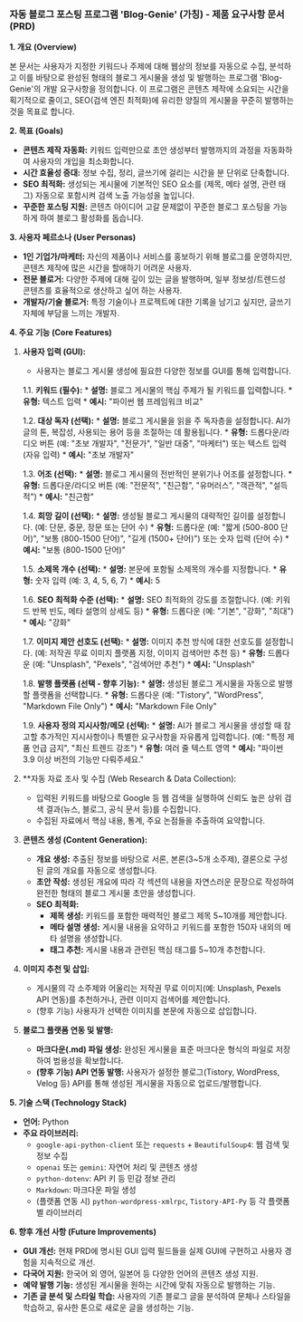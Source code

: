 ### **자동 블로그 포스팅 프로그램 'Blog-Genie' (가칭) - 제품 요구사항 문서 (PRD)**

**1. 개요 (Overview)**

본 문서는 사용자가 지정한 키워드나 주제에 대해 웹상의 정보를 자동으로 수집, 분석하고 이를 바탕으로 완성된 형태의 블로그 게시물을 생성 및 발행하는 프로그램 'Blog-Genie'의 개발 요구사항을 정의합니다. 이 프로그램은 콘텐츠 제작에 소요되는 시간을 획기적으로 줄이고, SEO(검색 엔진 최적화)에 유리한 양질의 게시물을 꾸준히 발행하는 것을 목표로 합니다.

**2. 목표 (Goals)**

*   **콘텐츠 제작 자동화:** 키워드 입력만으로 초안 생성부터 발행까지의 과정을 자동화하여 사용자의 개입을 최소화합니다.
*   **시간 효율성 증대:** 정보 수집, 정리, 글쓰기에 걸리는 시간을 분 단위로 단축합니다.
*   **SEO 최적화:** 생성되는 게시물에 기본적인 SEO 요소를 (제목, 메타 설명, 관련 태그) 자동으로 포함시켜 검색 노출 가능성을 높입니다.
*   **꾸준한 포스팅 지원:** 콘텐츠 아이디어 고갈 문제없이 꾸준한 블로그 포스팅을 가능하게 하여 블로그 활성화를 돕습니다.

**3. 사용자 페르소나 (User Personas)**

*   **1인 기업가/마케터:** 자신의 제품이나 서비스를 홍보하기 위해 블로그를 운영하지만, 콘텐츠 제작에 많은 시간을 할애하기 어려운 사용자.
*   **전문 블로거:** 다양한 주제에 대해 깊이 있는 글을 발행하며, 일부 정보성/트렌드성 콘텐츠를 효율적으로 생산하고 싶어 하는 사용자.
*   **개발자/기술 블로거:** 특정 기술이나 프로젝트에 대한 기록을 남기고 싶지만, 글쓰기 자체에 부담을 느끼는 개발자.

**4. 주요 기능 (Core Features)**

1.  **사용자 입력 (GUI):**
    *   사용자는 블로그 게시물 생성에 필요한 다양한 정보를 GUI를 통해 입력합니다.

    1.1. **키워드 (필수):**
        *   **설명:** 블로그 게시물의 핵심 주제가 될 키워드를 입력합니다.
        *   **유형:** 텍스트 입력
        *   **예시:** "파이썬 웹 프레임워크 비교"

    1.2. **대상 독자 (선택):**
        *   **설명:** 블로그 게시물을 읽을 주 독자층을 설정합니다. AI가 글의 톤, 복잡성, 사용되는 용어 등을 조절하는 데 활용됩니다.
        *   **유형:** 드롭다운/라디오 버튼 (예: "초보 개발자", "전문가", "일반 대중", "마케터") 또는 텍스트 입력 (자유 입력)
        *   **예시:** "초보 개발자"

    1.3. **어조 (선택):**
        *   **설명:** 블로그 게시물의 전반적인 분위기나 어조를 설정합니다.
        *   **유형:** 드롭다운/라디오 버튼 (예: "전문적", "친근함", "유머러스", "객관적", "설득적")
        *   **예시:** "친근함"

    1.4. **희망 길이 (선택):**
        *   **설명:** 생성될 블로그 게시물의 대략적인 길이를 설정합니다. (예: 단문, 중문, 장문 또는 단어 수)
        *   **유형:** 드롭다운 (예: "짧게 (500-800 단어)", "보통 (800-1500 단어)", "길게 (1500+ 단어)") 또는 숫자 입력 (단어 수)
        *   **예시:** "보통 (800-1500 단어)"

    1.5. **소제목 개수 (선택):**
        *   **설명:** 본문에 포함될 소제목의 개수를 지정합니다.
        *   **유형:** 숫자 입력 (예: 3, 4, 5, 6, 7)
        *   **예시:** 5

    1.6. **SEO 최적화 수준 (선택):**
        *   **설명:** SEO 최적화의 강도를 조절합니다. (예: 키워드 반복 빈도, 메타 설명의 상세도 등)
        *   **유형:** 드롭다운 (예: "기본", "강화", "최대")
        *   **예시:** "강화"

    1.7. **이미지 제안 선호도 (선택):**
        *   **설명:** 이미지 추천 방식에 대한 선호도를 설정합니다. (예: 저작권 무료 이미지 플랫폼 지정, 이미지 검색어만 추천 등)
        *   **유형:** 드롭다운 (예: "Unsplash", "Pexels", "검색어만 추천")
        *   **예시:** "Unsplash"

    1.8. **발행 플랫폼 (선택 - 향후 기능):**
        *   **설명:** 생성된 블로그 게시물을 자동으로 발행할 플랫폼을 선택합니다.
        *   **유형:** 드롭다운 (예: "Tistory", "WordPress", "Markdown File Only")
        *   **예시:** "Markdown File Only"

    1.9. **사용자 정의 지시사항/메모 (선택):**
        *   **설명:** AI가 블로그 게시물을 생성할 때 참고할 추가적인 지시사항이나 특별한 요구사항을 자유롭게 입력합니다. (예: "특정 제품 언급 금지", "최신 트렌드 강조")
        *   **유형:** 여러 줄 텍스트 영역
        *   **예시:** "파이썬 3.9 이상 버전의 기능만 다뤄주세요."

2.  **자동 자료 조사 및 수집 (Web Research & Data Collection):
    *   입력된 키워드를 바탕으로 Google 등 웹 검색을 실행하여 신뢰도 높은 상위 검색 결과(뉴스, 블로그, 공식 문서 등)를 수집합니다.
    *   수집된 자료에서 핵심 내용, 통계, 주요 논점들을 추출하여 요약합니다.

3.  **콘텐츠 생성 (Content Generation):**
    *   **개요 생성:** 추출된 정보를 바탕으로 서론, 본론(3~5개 소주제), 결론으로 구성된 글의 개요를 자동으로 생성합니다.
    *   **초안 작성:** 생성된 개요에 따라 각 섹션의 내용을 자연스러운 문장으로 작성하여 완전한 형태의 블로그 게시물 초안을 생성합니다.
    *   **SEO 최적화:**
        *   **제목 생성:** 키워드를 포함한 매력적인 블로그 제목 5~10개를 제안합니다.
        *   **메타 설명 생성:** 게시물 내용을 요약하고 키워드를 포함한 150자 내외의 메타 설명을 생성합니다.
        *   **태그 추천:** 게시물 내용과 관련된 핵심 태그를 5~10개 추천합니다.

4.  **이미지 추천 및 삽입:**
    *   게시물의 각 소주제와 어울리는 저작권 무료 이미지(예: Unsplash, Pexels API 연동)를 추천하거나, 관련 이미지 검색어를 제안합니다.
    *   (향후 기능) 사용자가 선택한 이미지를 본문에 자동으로 삽입합니다.

5.  **블로그 플랫폼 연동 및 발행:**
    *   **마크다운(.md) 파일 생성:** 완성된 게시물을 표준 마크다운 형식의 파일로 저장하여 범용성을 확보합니다.
    *   **(향후 기능) API 연동 발행:** 사용자가 설정한 블로그(Tistory, WordPress, Velog 등) API를 통해 생성된 게시물을 자동으로 업로드/발행합니다.

**5. 기술 스택 (Technology Stack)**

*   **언어:** Python
*   **주요 라이브러리:**
    *   `google-api-python-client` 또는 `requests` + `BeautifulSoup4`: 웹 검색 및 정보 수집
    *   `openai` 또는 `gemini`: 자연어 처리 및 콘텐츠 생성
    *   `python-dotenv`: API 키 등 민감 정보 관리
    *   `Markdown`: 마크다운 파일 생성
    *   (플랫폼 연동 시) `python-wordpress-xmlrpc`, `Tistory-API-Py` 등 각 플랫폼별 라이브러리

**6. 향후 개선 사항 (Future Improvements)**

*   **GUI 개선:** 현재 PRD에 명시된 GUI 입력 필드들을 실제 GUI에 구현하고 사용자 경험을 지속적으로 개선.
*   **다국어 지원:** 한국어 외 영어, 일본어 등 다양한 언어의 콘텐츠 생성 지원.
*   **예약 발행 기능:** 생성된 게시물을 원하는 시간에 맞춰 자동으로 발행하는 기능.
*   **기존 글 분석 및 스타일 학습:** 사용자의 기존 블로그 글을 분석하여 문체나 스타일을 학습하고, 유사한 톤으로 새로운 글을 생성하는 기능.
